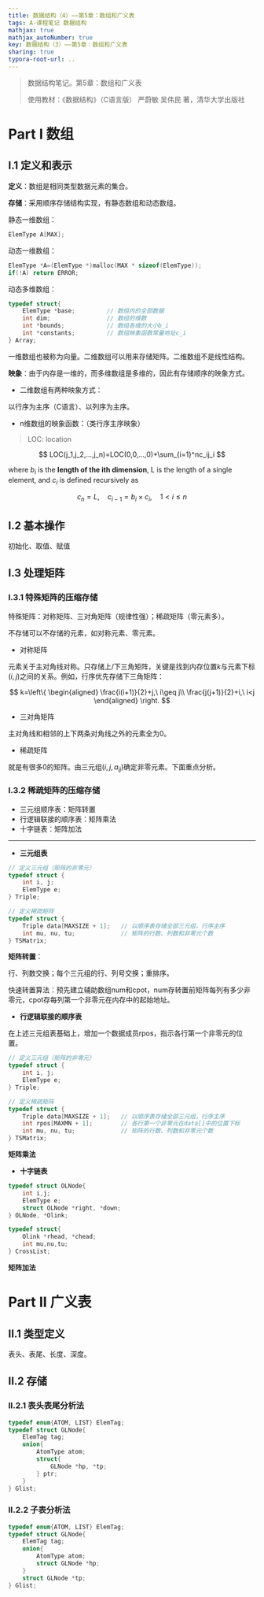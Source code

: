 ```yaml
---
title: 数据结构（4）——第5章：数组和广义表
tags: A-课程笔记 数据结构
mathjax: true
mathjax_autoNumber: true
key: 数据结构（3）——第5章：数组和广义表
sharing: true
typora-root-url: ..
---
```


> 数据结构笔记。第5章：数组和广义表
> 
> 使用教材：《数据结构》（C语言版）  严蔚敏 吴伟民 著，清华大学出版社

<!--more-->

# Part I 数组

## I.1 定义和表示

**定义**：数组是相同类型数据元素的集合。

**存储**：采用顺序存储结构实现，有静态数组和动态数组。

静态一维数组：

``` c
ElemType A[MAX];
```

动态一维数组：

``` c
ElemType *A=(ElemType *)malloc(MAX * sizeof(ElemType));
if(!A) return ERROR;
```

动态多维数组：

``` c
typedef struct{
    ElemType *base;         // 数组内的全部数据
    int dim;                // 数组的维数
    int *bounds;            // 数组各维的大小b_i
    int *constants;         // 数组映象函数常量地址c_i
} Array;
```

一维数组也被称为向量。二维数组可以用来存储矩阵。二维数组不是线性结构。

**映象**：由于内存是一维的，而多维数组是多维的，因此有存储顺序的映象方式。

- 二维数组有两种映象方式：

以行序为主序（C语言）、以列序为主序。

- n维数组的映象函数：（类行序主序映象）

> LOC: location

$$
LOC(j_1,j_2,...,j_n)=LOC(0,0,...,0)+\sum_{i=1}^nc_ij_i
$$

where $b_i$ is the **length of the ith dimension**, L is the length of a single element, and $c_i$ is defined recursively as

$$
c_n=L,\quad c_{i-1}=b_i\times c_i,\quad 1<i\leq n
$$

## I.2 基本操作

初始化、取值、赋值

## I.3 处理矩阵

### I.3.1 特殊矩阵的压缩存储

特殊矩阵：对称矩阵、三对角矩阵（规律性强）；稀疏矩阵（零元素多）。

不存储可以不存储的元素，如对称元素、零元素。

- 对称矩阵

元素关于主对角线对称。只存储上/下三角矩阵，关键是找到内存位置$k$与元素下标$(i,j)$之间的关系。例如，行序优先存储下三角矩阵：

$$
k=\left\{
    \begin{aligned}
         \frac{i(i+1)}{2}+j,\ i\geq j\\
         \frac{j(j+1)}{2}+i,\ i<j
    \end{aligned}
\right.
$$

- 三对角矩阵

主对角线和相邻的上下两条对角线之外的元素全为0。

- 稀疏矩阵

就是有很多0的矩阵。由三元组$(i,j,a_{ij})$确定非零元素。下面重点分析。

### I.3.2 稀疏矩阵的压缩存储

- 三元组顺序表：矩阵转置
- 行逻辑联接的顺序表：矩阵乘法
- 十字链表：矩阵加法

----

- **三元组表**

``` c
// 定义三元组（矩阵的非零元）
typedef struct {
    int i, j;
    ElemType e;
} Triple;

// 定义稀疏矩阵
typedef struct {
    Triple data[MAXSIZE + 1];   // 以顺序表存储全部三元组，行序主序
    int mu, nu, tu;             // 矩阵的行数、列数和非零元个数
} TSMatrix;
```

**矩阵转置**：

行、列数交换；每个三元组的行、列号交换；重排序。

快速转置算法：预先建立辅助数组num和cpot，num存转置前矩阵每列有多少非零元，cpot存每列第一个非零元在内存中的起始地址。

- **行逻辑联接的顺序表**

在上述三元组表基础上，增加一个数据成员rpos，指示各行第一个非零元的位置。

``` c
// 定义三元组（矩阵的非零元）
typedef struct {
    int i, j;
    ElemType e;
} Triple;

// 定义稀疏矩阵
typedef struct {
    Triple data[MAXSIZE + 1];   // 以顺序表存储全部三元组，行序主序
    int rpos[MAXMN + 1];        // 各行第一个非零元在data[]中的位置下标
    int mu, nu, tu;             // 矩阵的行数、列数和非零元个数
} TSMatrix;
```

**矩阵乘法**

- **十字链表**

``` c
typedef struct OLNode{
    int i,j;
    ElemType e;
    struct OLNode *right, *down;
} OLNode, *Olink;

typedef struct{
    Olink *rhead, *chead;
    int mu,nu,tu;
} CrossList;
```

**矩阵加法**

# Part II 广义表

## II.1 类型定义

表头、表尾、长度、深度。

## II.2 存储

### II.2.1 表头表尾分析法

``` c
typedef enum{ATOM, LIST} ElemTag;
typedef struct GLNode{
    ElemTag tag;
    union{
        AtomType atom;
        struct{
            GLNode *hp, *tp;
        } ptr;
    }
} Glist;
```

### II.2.2 子表分析法

``` c
typedef enum{ATOM, LIST} ElemTag;
typedef struct GLNode{
    ElemTag tag;
    union{
        AtomType atom;
        struct GLNode *hp;
    }
    struct GLNode *tp;
} Glist;
```